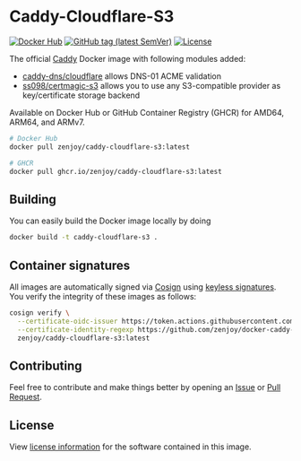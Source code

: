 # Caddy-Cloudflare-S3

[![Docker Hub](https://img.shields.io/badge/Docker%20Hub-zenjoy%2Fcaddy--cloudflare--s3-blue?style=flat)](https://hub.docker.com/r/zenjoy/caddy-cloudflare-s3)
[![GitHub tag (latest SemVer)](https://img.shields.io/github/v/tag/zenjoy/docker-caddy-cloudflare-s3?label=version)](https://github.com/zenjoy/docker-caddy-cloudflare-s3/tags)
[![License](https://img.shields.io/github/license/zenjoy/docker-caddy-cloudflare-s3)](https://github.com/zenjoy/docker-caddy-cloudflare-s3/blob/main/LICENSE)

The official [Caddy](https://hub.docker.com/_/caddy) Docker image with following modules added:

- [caddy-dns/cloudflare](https://github.com/caddy-dns/cloudflare) allows DNS-01 ACME validation
- [ss098/certmagic-s3](https://github.com/ss098/certmagic-s3) allows you to use any S3-compatible
  provider as key/certificate storage backend

Available on Docker Hub or GitHub Container Registry (GHCR) for AMD64, ARM64, and ARMv7.

```sh
# Docker Hub
docker pull zenjoy/caddy-cloudflare-s3:latest

# GHCR
docker pull ghcr.io/zenjoy/caddy-cloudflare-s3:latest
```

## Building

You can easily build the Docker image locally by doing

```sh
docker build -t caddy-cloudflare-s3 .
```

## Container signatures

All images are automatically signed via [Cosign](https://docs.sigstore.dev/cosign/overview/) using
[keyless signatures](https://docs.sigstore.dev/cosign/keyless/). You verify the integrity of these
images as follows:

```sh
cosign verify \
  --certificate-oidc-issuer https://token.actions.githubusercontent.com \
  --certificate-identity-regexp https://github.com/zenjoy/docker-caddy-cloudflare-s3/.github/workflows/ \
  zenjoy/caddy-cloudflare-s3:latest
```

## Contributing

Feel free to contribute and make things better by opening an
[Issue](https://github.com/zenjoy/docker-caddy-cloudflare-s3/issues) or
[Pull Request](https://github.com/zenjoy/docker-caddy-cloudflare-s3/pulls).

## License

View [license information](https://github.com/zenjoy/docker-caddy-cloudflare-s3/blob/main/LICENSE)
for the software contained in this image.
